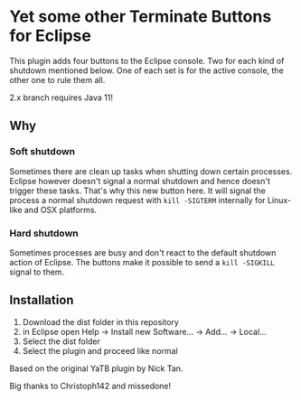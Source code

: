 Yet some other Terminate Buttons for Eclipse
====

This plugin adds four buttons to the Eclipse console. Two for each kind of shutdown mentioned below.
One of each set is for the active console, the other one to rule them all.

2.x branch requires Java 11!

## Why

### Soft shutdown
Sometimes there are clean up tasks when shutting down certain processes.
Eclipse however doesn't signal a normal shutdown and hence doesn't trigger these tasks.
That's why this new button here. It will signal the process a normal shutdown request with `kill -SIGTERM` internally for Linux-like and OSX platforms.

### Hard shutdown
Sometimes processes are busy and don't react to the default shutdown action of Eclipse.
The buttons make it possible to send a `kill -SIGKILL` signal to them.

## Installation

1. Download the dist folder in this repository
2. in Eclipse open Help -> Install new Software... -> Add... -> Local...
3. Select the dist folder
4. Select the plugin and proceed like normal

Based on the original YaTB plugin by Nick Tan.

Big thanks to Christoph142 and missedone!
